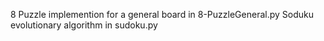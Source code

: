 8 Puzzle implemention for a general board in 8-PuzzleGeneral.py
Soduku evolutionary algorithm in sudoku.py

